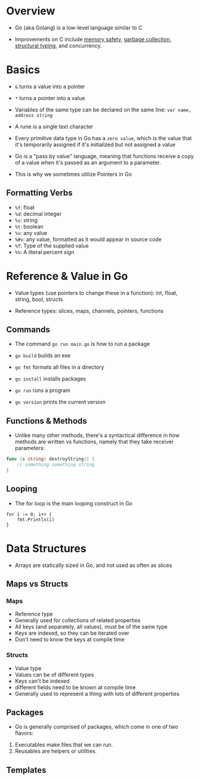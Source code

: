 # Overview

- Go (aka Golang) is a low-level language similar to C

- Improvements on C include [memory safety](), [garbage collection](), [structural typing](), and concurrency.

# Basics

- `&` turns a value into a pointer

- `*` turns a pointer into a value

- Variables of the same type can be declared on the same line: `var name, address string`

- A rune is a single text character
  
- Every primitive data type in Go has a `zero value`, which is the value that it's temporarily 
assigned if it's initialized but not assigned a value

- Go is a "pass by value" language, meaning that functions receive a copy of a value when it's passed as an argument to a parameter.
- This is why we sometimes utilize Pointers in Go

## Formatting Verbs

- `%f`: float
- `%d`: decimal integer
- `%s`: string
- `%t`: boolean
- `%v`: any value
- `%#v`: any value, formatted as it would appear in source code
- `%T`: Type of the supplied value
- `%%`: A literal percent sign

# Reference & Value in Go

- Value types (use pointers to change these in a function): int, float, string, bool, structs

- Reference types: slices, maps, channels, pointers, functions


## Commands

- The command `go run main.go` is how to run a package

- `go build` builds an exe

- `go fmt` formats all files in a directory

- `go install` installs packages

- `go run` runs a program

- `go version` prints the current version

## Functions & Methods

- Unlike many other methods, there's a syntactical difference in how methods 
are written vs functions, namely that they take receiver parameters:

```go
func (s string) destroyString() {
    // something something string
}
```

## Looping

- The for loop is the main looping construct in Go

```golang
for i := 0; i++ {
    fmt.Println(i)
}
```

# Data Structures

- Arrays are statically sized in Go, and not used as often as slices

## Maps vs Structs

### Maps

- Reference type
- Generally used for collections of related properties
- All keys (and separately, all values), must be of the same type
- Keys are indexed, so they can be iterated over
- Don't need to know the keys at compile time

### Structs

- Value type
- Values can be of different types
- Keys can't be indexed
- different fields need to be known at compile time
- Generally used to represent a thing with lots of different properties
  

## Packages

- Go is generally comprised of packages, which come in one of two flavors:

1. Executables make files that we can run.
2. Reusables are helpers or utilities.

## Templates


